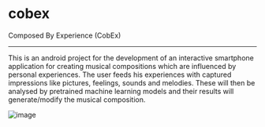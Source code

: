 # cobex
Composed By Experience (CobEx)

---

This is an android project for the development of an interactive smartphone application for creating musical compositions which are influenced by personal experiences. The user feeds his experiences with captured impressions like pictures, feelings, sounds and melodies. These will then be analysed by pretrained machine learning models and their results will generate/modify the musical composition.

![image](https://user-images.githubusercontent.com/12977435/154077491-5773ea73-00b4-49d6-84db-0bd82f2e5be5.png)
